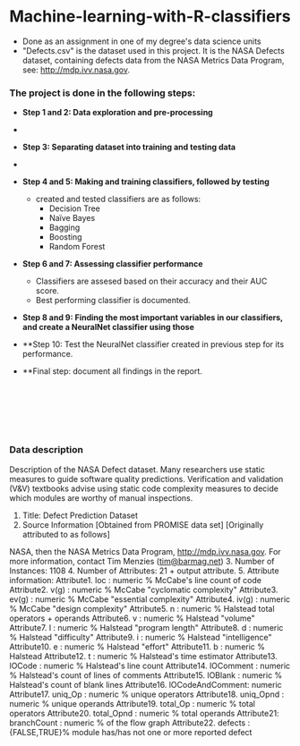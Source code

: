 # Machine-learning-with-R-classifiers
- Done as an assignment in one of my degree's data science units
- "Defects.csv" is the dataset used in this project. It is the NASA Defects dataset, containing defects data from the NASA Metrics Data Program, see: http://mdp.ivv.nasa.gov.

### The project is done in the following steps:
- **Step 1 and 2: Data exploration and pre-processing**
- 
- **Step 3: Separating dataset into training and testing data**
- 
- **Step 4 and 5: Making and training classifiers, followed by testing**
  - created and tested classifiers are as follows:
    -  Decision Tree
    -  Naïve Bayes
    -  Bagging
    -  Boosting
    -  Random Forest
  
- **Step 6 and 7: Assessing classifier performance**
  - Classifiers are assesed based on their accuracy and their AUC score.
  - Best performing classifier is documented.

- **Step 8 and 9: Finding the most important variables in our classifiers, and create a NeuralNet classifier using those**

- **Step 10: Test the NeuralNet classifier created in previous step for its performance.

- **Final step: document all findings in the report.





<br /><br /><br /><br /><br />

### Data description
Description of the NASA Defect dataset.
Many researchers use static measures to guide software quality predictions. 
Verification and validation (V\&V) textbooks advise using static code complexity 
measures to decide which modules are worthy of manual inspections.
1. Title: Defect Prediction Dataset
2. Source Information [Obtained from PROMISE data set]
 [Originally attributed to as follows]
 
NASA, then the NASA Metrics Data Program, http://mdp.ivv.nasa.gov.
 For more information, contact Tim Menzies (tim@barmag.net)
3. Number of Instances: 1108
4. Number of Attributes: 21 + output attribute.
5. Attribute information:
Attribute1. loc : numeric % McCabe's line count of code
Attribute2. v(g) : numeric % McCabe "cyclomatic complexity"
Attribute3. ev(g) : numeric % McCabe "essential complexity"
Attribute4. iv(g) : numeric % McCabe "design complexity"
Attribute5. n : numeric % Halstead total operators + operands
Attribute6. v : numeric % Halstead "volume"
Attribute7. l : numeric % Halstead "program length"
Attribute8. d : numeric % Halstead "difficulty"
Attribute9. i : numeric % Halstead "intelligence"
Attribute10. e : numeric % Halstead "effort"
Attribute11. b : numeric % Halstead 
Attribute12. t : numeric % Halstead's time estimator
Attribute13. lOCode : numeric % Halstead's line count
Attribute14. lOComment : numeric % Halstead's count of lines of comments
Attribute15. lOBlank : numeric % Halstead's count of blank lines
Attribute16. lOCodeAndComment: numeric
Attribute17. uniq_Op : numeric % unique operators
Attribute18. uniq_Opnd : numeric % unique operands
Attribute19. total_Op : numeric % total operators
Attribute20. total_Opnd : numeric % total operands
Attribute21: branchCount : numeric % of the flow graph
Attribute22. defects : {FALSE,TRUE}% module has/has not one or more reported defect
